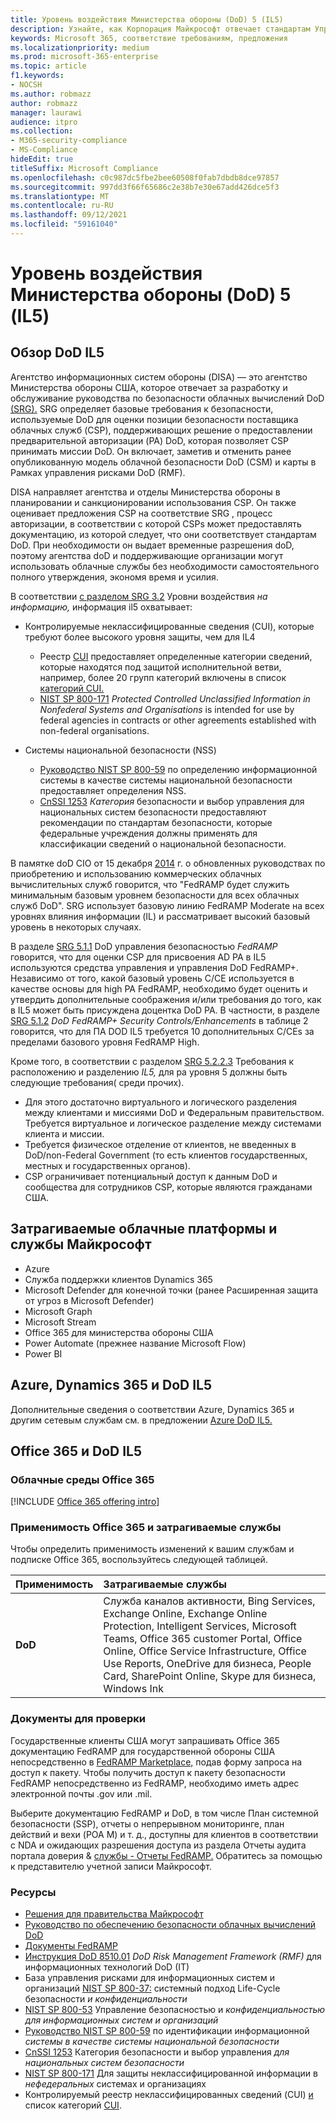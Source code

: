 ```yaml
---
title: Уровень воздействия Министерства обороны (DoD) 5 (IL5)
description: Узнайте, как Корпорация Майкрософт отвечает стандартам Управления обороны (DoD) по уровню воздействия 5 (IL5).
keywords: Microsoft 365, соответствие требованиям, предложения
ms.localizationpriority: medium
ms.prod: microsoft-365-enterprise
ms.topic: article
f1.keywords:
- NOCSH
ms.author: robmazz
author: robmazz
manager: laurawi
audience: itpro
ms.collection:
- M365-security-compliance
- MS-Compliance
hideEdit: true
titleSuffix: Microsoft Compliance
ms.openlocfilehash: c0c987dc5fbe2bee60508f0fab7dbdb8dce97857
ms.sourcegitcommit: 997dd3f66f65686c2e38b7e30e67add426dce5f3
ms.translationtype: MT
ms.contentlocale: ru-RU
ms.lasthandoff: 09/12/2021
ms.locfileid: "59161040"
---
```

# <a name="department-of-defense-dod-impact-level-5-il5"></a>Уровень воздействия Министерства обороны (DoD) 5 (IL5)

## <a name="dod-il5-overview"></a>Обзор DoD IL5

Агентство информационных систем обороны (DISA) — это агентство Министерства обороны США, которое отвечает за разработку и обслуживание руководства по безопасности облачных вычислений DoD [(SRG).](https://dl.dod.cyber.mil/wp-content/uploads/cloud/SRG/index.html) SRG определяет базовые требования к безопасности, используемые DoD для оценки позиции безопасности поставщика облачных служб (CSP), поддерживающих решение о предоставлении предварительной авторизации (PA) DoD, которая позволяет CSP принимать миссии DoD. Он включает, заметив и отменить ранее опубликованную модель облачной безопасности DoD (CSM) и карты в Рамках управления рисками DoD (RMF).

DISA направляет агентства и отделы Министерства обороны в планировании и санкционировании использования CSP. Он также оценивает предложения CSP на соответствие SRG , процесс авторизации, в соответствии с которой CSPs может предоставлять документацию, из которой следует, что они соответствует стандартам DoD. При необходимости он выдает временные разрешения doD, поэтому агентства doD и поддерживающие организации могут использовать облачные службы без необходимости самостоятельного полного утверждения, экономя время и усилия.

В соответствии [с разделом SRG 3.2](https://dl.dod.cyber.mil/wp-content/uploads/cloud/SRG/index.html#3.2InformationImpactLevels) Уровни воздействия *на информацию,* информация il5 охватывает:

- Контролируемые неклассифицированные сведения (CUI), которые требуют более высокого уровня защиты, чем для IL4
    - Реестр [CUI](https://www.archives.gov/cui) предоставляет определенные категории сведений, которые находятся под защитой исполнительной ветви, например, более 20 групп категорий включены в список [категорий CUI.](https://www.archives.gov/cui/registry/category-list)
    - [NIST SP 800-171](https://csrc.nist.gov/publications/detail/sp/800-171/rev-2/final) *Protected Controlled Unclassified Information in Nonfederal Systems and Organisations* is intended for use by federal agencies in contracts or other agreements established with non-federal organisations.

- Системы национальной безопасности (NSS)
    - [Руководство NIST SP 800-59](https://nvlpubs.nist.gov/nistpubs/Legacy/SP/nistspecialpublication800-59.pdf)  по определению информационной системы в качестве системы национальной безопасности предоставляет определения NSS.
    - [CnSSI 1253](https://www.dcsa.mil/portals/91/documents/ctp/nao/CNSSI_No1253.pdf) *Категория* безопасности и выбор управления для национальных систем безопасности предоставляют рекомендации по стандартам безопасности, которые федеральные учреждения должны применять для классификации сведений о национальной безопасности.

В памятке doD CIO от 15 декабря  [2014](https://www.esi.mil/contentview.aspx?id=585) г. о обновленных руководствах по приобретению и использованию коммерческих облачных вычислительных служб говорится, что "FedRAMP будет служить минимальным базовым уровнем безопасности для всех облачных служб DoD". SRG использует базовую линию FedRAMP Moderate на всех уровнях влияния информации (IL) и рассматривает высокий базовый уровень в некоторых случаях.

В разделе [SRG 5.1.1](https://dl.dod.cyber.mil/wp-content/uploads/cloud/SRG/index.html#5SECURITYREQUIREMENTS) DoD управления безопасностью *FedRAMP* говорится, что для оценки CSP для присвоения AD PA в IL5 используются средства управления и управления DoD FedRAMP+. Независимо от того, какой базовый уровень C/CE используется в качестве основы для high PA FedRAMP, необходимо будет оценить и утвердить дополнительные соображения и/или требования до того, как в IL5 может быть присуждена доцентка DoD PA. В частности, в разделе [SRG 5.1.2](https://dl.dod.cyber.mil/wp-content/uploads/cloud/SRG/index.html#5SECURITYREQUIREMENTS) *DoD FedRAMP+ Security Controls/Enhancements* в таблице 2 говорится, что для ПА DOD IL5 требуется 10 дополнительных C/CEs за пределами базового уровня FedRAMP High.

Кроме того, в соответствии с разделом [SRG 5.2.2.3](https://dl.dod.cyber.mil/wp-content/uploads/cloud/SRG/index.html#5.2LegalConsiderations) Требования к расположению и разделению *IL5,* для pa уровня 5 должны быть следующие требования( среди прочих).

- Для этого достаточно виртуального и логического разделения между клиентами и миссиями DoD и Федеральным правительством. Требуется виртуальное и логическое разделение между системами клиента и миссии.
- Требуется физическое отделение от клиентов, не введенных в DoD/non-Federal Government (то есть клиентов государственных, местных и государственных органов).
- CSP ограничивает потенциальный доступ к данным DoD и сообщества для сотрудников CSP, которые являются гражданами США.

## <a name="microsoft-in-scope-cloud-platforms--services"></a>Затрагиваемые облачные платформы и службы Майкрософт

- Azure
- Служба поддержки клиентов Dynamics 365
- Microsoft Defender для конечной точки (ранее Расширенная защита от угроз в Microsoft Defender)
- Microsoft Graph
- Microsoft Stream
- Office 365 для министерства обороны США
- Power Automate (прежнее название Microsoft Flow)
- Power BI

## <a name="azure-dynamics-365-and-dod-il5"></a>Azure, Dynamics 365 и DoD IL5

Дополнительные сведения о соответствии Azure, Dynamics 365 и другим сетевым службам см. в предложении [Azure DoD IL5.](/azure/compliance/offerings/offering-dod-il5)

## <a name="office-365-and-dod-il5"></a>Office 365 и DoD IL5

### <a name="office-365-cloud-environments"></a>Облачные среды Office 365

[!INCLUDE [Office 365 offering intro](../includes/o365-offering-introduction.md)]

### <a name="office-365-applicability-and-in-scope-services"></a>Применимость Office 365 и затрагиваемые службы

Чтобы определить применимость изменений к вашим службам и подписке Office 365, воспользуйтесь следующей таблицей.

| **Применимость** | **Затрагиваемые службы** |
|:------------------|:----------------------|
| **DoD** | Служба каналов активности, Bing Services, Exchange Online, Exchange Online Protection, Intelligent Services, Microsoft Teams, Office 365 customer Portal, Office Online, Office Service Infrastructure, Office Use Reports, OneDrive для бизнеса, People Card, SharePoint Online, Skype для бизнеса, Windows Ink |

### <a name="attestation-documents"></a>Документы для проверки

Государственные клиенты США могут запрашивать Office 365 документацию FedRAMP для государственной обороны США непосредственно в [FedRAMP Marketplace,](https://marketplace.fedramp.gov/#!/products?sort=productName&productNameSearch=azure) подав форму запроса на доступ к пакету. Чтобы получить доступ к пакету безопасности FedRAMP непосредственно из FedRAMP, необходимо иметь адрес электронной почты .gov или .mil.

Выберите документацию FedRAMP и DoD, в том числе План системной безопасности (SSP), отчеты о непрерывном мониторинге, план действий и вехи (POA M) и т. д., доступны для клиентов в соответствии с NDA и ожидающих разрешения доступа из раздела Отчеты аудита портала доверия \& [службы - Отчеты FedRAMP.](https://servicetrust.microsoft.com/ViewPage/MSComplianceGuideV3) Обратитесь за помощью к представителю учетной записи Майкрософт.

### <a name="resources"></a>Ресурсы

- [Решения для правительства Майкрософт](https://www.microsoft.com/enterprise/government)
- [Руководство по обеспечению безопасности облачных вычислений DoD](https://dl.dod.cyber.mil/wp-content/uploads/cloud/SRG/index.html)
- [Документы FedRAMP](https://www.fedramp.gov/documents/)
- [Инструкция DoD 8510.01](https://www.esd.whs.mil/Portals/54/Documents/DD/issuances/dodi/851001p.pdf) *DoD Risk Management Framework (RMF)* для информационных технологий DoD (IT)
- База управления рисками для информационных систем и организаций [NIST SP 800-37:](https://csrc.nist.gov/publications/detail/sp/800-37/rev-2/final) системный подход Life-Cycle безопасности *и конфиденциальности*
- [NIST SP 800-53](https://csrc.nist.gov/Projects/risk-management/sp800-53-controls/release-search#!/800-53) Управление безопасностью и *конфиденциальностью для информационных систем и организаций*
- [Руководство NIST SP 800-59](https://nvlpubs.nist.gov/nistpubs/Legacy/SP/nistspecialpublication800-59.pdf) по идентификации информационной *системы в качестве системы национальной безопасности*
- [CnSSI 1253](https://www.dcsa.mil/portals/91/documents/ctp/nao/CNSSI_No1253.pdf) Категория безопасности и выбор управления *для национальных систем безопасности*
- [NIST SP 800-171](https://csrc.nist.gov/publications/detail/sp/800-171/rev-2/final) Для защиты неклассифицированной информации в *нефедеральных* системах и организациях
- Контролируемый реестр неклассифицированных сведений (CUI) [и](https://www.archives.gov/cui) список категорий [CUI](https://www.archives.gov/cui/registry/category-list).
